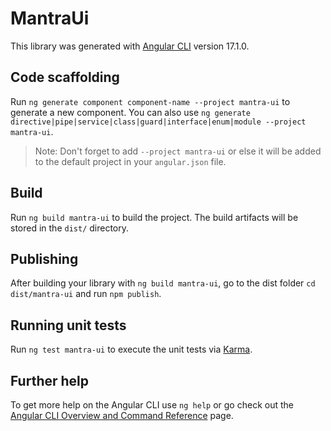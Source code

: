 # MantraUi

This library was generated with [Angular CLI](https://github.com/angular/angular-cli) version 17.1.0.

## Code scaffolding

Run `ng generate component component-name --project mantra-ui` to generate a new component. You can also use `ng generate directive|pipe|service|class|guard|interface|enum|module --project mantra-ui`.
> Note: Don't forget to add `--project mantra-ui` or else it will be added to the default project in your `angular.json` file. 

## Build

Run `ng build mantra-ui` to build the project. The build artifacts will be stored in the `dist/` directory.

## Publishing

After building your library with `ng build mantra-ui`, go to the dist folder `cd dist/mantra-ui` and run `npm publish`.

## Running unit tests

Run `ng test mantra-ui` to execute the unit tests via [Karma](https://karma-runner.github.io).

## Further help

To get more help on the Angular CLI use `ng help` or go check out the [Angular CLI Overview and Command Reference](https://angular.io/cli) page.
